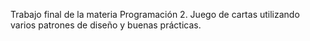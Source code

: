 Trabajo final de la materia Programación 2. Juego de cartas utilizando varios patrones de diseño y buenas prácticas.
